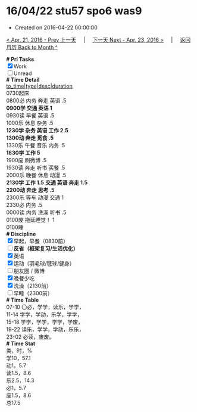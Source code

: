 # 16/04/22 stu57 spo6 was9

- Created on 2016-04-22 00:00:00

[< Apr. 21, 2016 - Prev 上一天](_archived/lifelogs/2016/04/d21.md) &nbsp; &nbsp; | &nbsp; &nbsp; [下一天 Next - Apr. 23, 2016 >](_archived/lifelogs/2016/04/d23.md) &nbsp; &nbsp; |  &nbsp; &nbsp; [返回月历 Back to Month ^](_archived/lifelogs/2016/04/index.md)
<br/><div><b># Pri Tasks</b></div><div><input checked="true" type="checkbox"/>Work</div><div><input type="checkbox"/>Unread</div><div><b># Time Detail</b></div><div><u>to_time|type|desc|duration</u></div><div>0730起床</div><div>0800必 内务 奔走 英语 .5</div><div><b>0900学 交通 英语 1</b></div><div>0930读 早餐 英语 .5</div><div>1000乐 休息 杂务 .5</div><div><b>1230学 杂务 英语 工作 2.5</b></div><div><b>1300动 奔走 觅食 .5</b></div><div>1330乐 午餐 音乐 内务 .5</div><div><b>1830学 工作 5</b></div><div>1900废 刷微博 .5</div><div>1930读 奔走 听书 买餐 .5</div><div>2000乐 晚餐 休息 动漫 .5</div><div><b>2130学 工作 1.5</b> <b>交通 英语 奔走 1.5</b></div><div><b>2200动 奔走 思考 .5</b></div><div>2300乐 等车 动漫 交通 1</div><div>2330必 内务 .5</div><div>0000读 内务 洗澡 听书 .5</div><div>0100废 拖延睡觉！ 1</div><div>0100睡</div><div><b># Discipline</b></div><div><input checked="true" type="checkbox"/>早起，早餐（0830前）</div><div><b><input type="checkbox"/></b><b>反省（框架复习/生活优化）</b></div><div><input checked="true" type="checkbox"/>英语</div><div><input checked="true" type="checkbox"/>运动（羽毛球/毽球/健身）</div><div><input type="checkbox"/>朋友圈 / 微博</div><div><input checked="true" type="checkbox"/>晚餐少吃</div><div><input checked="true" type="checkbox"/>洗澡（2130前）</div><div><input type="checkbox"/>早睡（2300前）</div><div><b># Time Table</b></div><div>07-10 〇必，学学，读乐，学学，</div><div>11-14 学学，学动，乐学，学学，</div><div>15-18 学学，学学，学学，学废，</div><div>19-22 读乐，学学，学动，乐乐，</div><div>23-02 必读，废废。</div><div><b># Time Stat</b></div><div>类，时，%</div><div>学10，57.1</div><div>动1，5.7</div><div>读1.5，8.6</div><div>乐2.5，14.3</div><div>必1，5.7</div><div>废1.5，8.6</div><div>总17.5</div>
